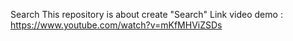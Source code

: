 Search
This repository is about create "Search"
Link video demo : https://www.youtube.com/watch?v=mKfMHViZSDs
